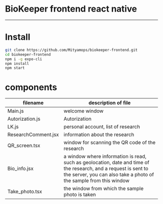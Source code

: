 # BioKeeper frontend react native
---------------------------------
# Install 
```sh
git clone https://github.com/Mityamops/biokeeper-frontend.git
cd biokeeper-frontend
npm i -g expo-cli
npm install
npm start
```

# components

filename   | description of file
----------------------|----------------------
Main.js            | welcome window
Autorization.js     | Autorization
LK.js               |personal account, list of research
ResearchComment.jsx    | information about the research
QR_screen.tsx          | window for scanning the QR code of the research
Bio_info.jsx           | a window where information is read, such as    geolocation, date and time of the research, and a request is sent to the server, you can also take a photo of the sample from this window
Take_photo.tsx         | the window from which the sample photo is taken

